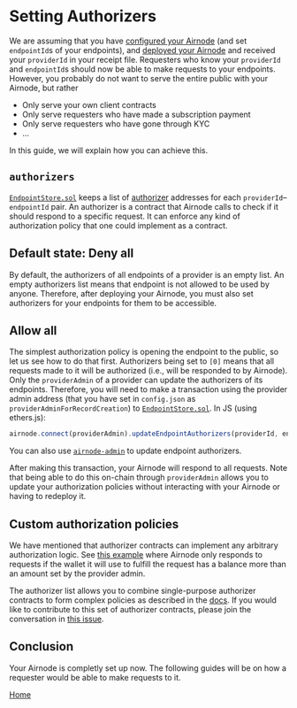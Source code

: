 # Setting Authorizers

We are assuming that you have [configured your Airnode](/provider-guides/configuring-airnode.md) \(and set `endpointId`s of your endpoints\), and [deployed your Airnode](/provider-guides/deploying-airnode.md) and received your `providerId` in your receipt file. Requesters who know your `providerId` and `endpointId`s should now be able to make requests to your endpoints. However, you probably do not want to serve the entire public with your Airnode, but rather

* Only serve your own client contracts
* Only serve requesters who have made a subscription payment
* Only serve requesters who have gone through KYC
* ...

In this guide, we will explain how you can achieve this.

## `authorizers`

[`EndpointStore.sol`](/request-response-protocol/general-structure.md#endpointstoresol) keeps a list of [authorizer](/request-response-protocol/authorizer.md) addresses for each `providerId`–`endpointId` pair. An authorizer is a contract that Airnode calls to check if it should respond to a specific request. It can enforce any kind of authorization policy that one could implement as a contract.

## Default state: Deny all

By default, the authorizers of all endpoints of a provider is an empty list. An empty authorizers list means that endpoint is not allowed to be used by anyone. Therefore, after deploying your Airnode, you must also set authorizers for your endpoints for them to be accessible.

## Allow all

The simplest authorization policy is opening the endpoint to the public, so let us see how to do that first. Authorizers being set to `[0]` means that all requests made to it will be authorized \(i.e., will be responded to by Airnode\). Only the `providerAdmin` of a provider can update the authorizers of its endpoints. Therefore, you will need to make a transaction using the provider admin address \(that you have set in `config.json` as `providerAdminForRecordCreation`\) to [`EndpointStore.sol`](/request-response-protocol/general-structure.md#endpointstoresol). In JS \(using ethers.js\):

```javascript
airnode.connect(providerAdmin).updateEndpointAuthorizers(providerId, endpointId, [ethers.constants.AddressZero]);
```

You can also use [`airnode-admin`](https://github.com/api3dao/airnode-admin#update-authorizers) to update endpoint authorizers.

After making this transaction, your Airnode will respond to all requests. Note that being able to do this on-chain through `providerAdmin` allows you to update your authorization policies without interacting with your Airnode or having to redeploy it.

## Custom authorization policies

We have mentioned that authorizer contracts can implement any arbitrary authorization logic. See [this example](https://github.com/api3dao/airnode/blob/master/packages/protocol/contracts/authorizers/MinBalanceAuthorizer.sol) where Airnode only responds to requests if the wallet it will use to fulfill the request has a balance more than an amount set by the provider admin.

The authorizer list allows you to combine single-purpose authorizer contracts to form complex policies as described in the [docs](/request-response-protocol/authorizer.md#authorizer-list). If you would like to contribute to this set of authorizer contracts, please join the conversation in [this issue](https://github.com/api3dao/airnode/issues/38).

## Conclusion

Your Airnode is completly set up now. The following guides will be on how a requester would be able to make requests to it.

[Home](/README.md#provider-guides)

